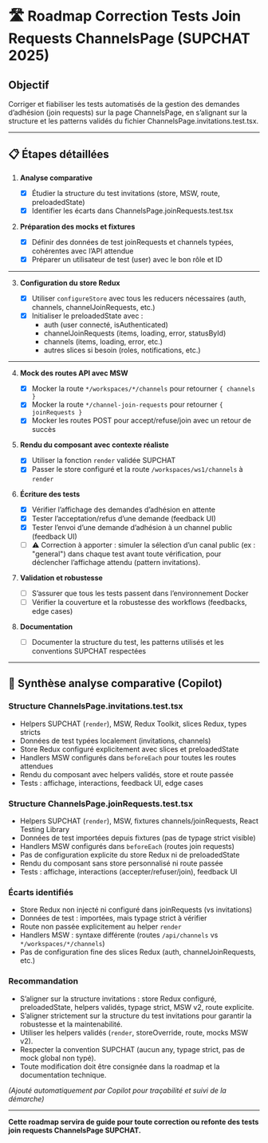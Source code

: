 # 🛣️ Roadmap Correction Tests Join Requests ChannelsPage (SUPCHAT 2025)

## Objectif

Corriger et fiabiliser les tests automatisés de la gestion des demandes d’adhésion (join requests) sur la page ChannelsPage, en s’alignant sur la structure et les patterns validés du fichier ChannelsPage.invitations.test.tsx.

---

## 📋 Étapes détaillées

1. **Analyse comparative**

   - [x] Étudier la structure du test invitations (store, MSW, route, preloadedState)
   - [x] Identifier les écarts dans ChannelsPage.joinRequests.test.tsx

2. **Préparation des mocks et fixtures**

   - [x] Définir des données de test joinRequests et channels typées, cohérentes avec l’API attendue
   - [x] Préparer un utilisateur de test (user) avec le bon rôle et ID

---

3. **Configuration du store Redux**

   - [x] Utiliser `configureStore` avec tous les reducers nécessaires (auth, channels, channelJoinRequests, etc.)
   - [x] Initialiser le preloadedState avec :
     - auth (user connecté, isAuthenticated)
     - channelJoinRequests (items, loading, error, statusById)
     - channels (items, loading, error, etc.)
     - autres slices si besoin (roles, notifications, etc.)

---

4. **Mock des routes API avec MSW**

   - [x] Mocker la route `*/workspaces/*/channels` pour retourner `{ channels }`
   - [x] Mocker la route `*/channel-join-requests` pour retourner `{ joinRequests }`
   - [x] Mocker les routes POST pour accept/refuse/join avec un retour de succès

5. **Rendu du composant avec contexte réaliste**

   - [x] Utiliser la fonction `render` validée SUPCHAT
   - [x] Passer le store configuré et la route `/workspaces/ws1/channels` à `render`

6. **Écriture des tests**

   - [x] Vérifier l’affichage des demandes d’adhésion en attente
   - [x] Tester l’acceptation/refus d’une demande (feedback UI)
   - [x] Tester l’envoi d’une demande d’adhésion à un channel public (feedback UI)
   - [ ] ⚠️ Correction à apporter : simuler la sélection d’un canal public (ex : "general") dans chaque test avant toute vérification, pour déclencher l’affichage attendu (pattern invitations).

7. **Validation et robustesse**

   - [ ] S’assurer que tous les tests passent dans l’environnement Docker
   - [ ] Vérifier la couverture et la robustesse des workflows (feedbacks, edge cases)

8. **Documentation**
   - [ ] Documenter la structure du test, les patterns utilisés et les conventions SUPCHAT respectées

---

## 🔎 Synthèse analyse comparative (Copilot)

### Structure ChannelsPage.invitations.test.tsx

- Helpers SUPCHAT (`render`), MSW, Redux Toolkit, slices Redux, types stricts
- Données de test typées localement (invitations, channels)
- Store Redux configuré explicitement avec slices et preloadedState
- Handlers MSW configurés dans `beforeEach` pour toutes les routes attendues
- Rendu du composant avec helpers validés, store et route passée
- Tests : affichage, interactions, feedback UI, edge cases

### Structure ChannelsPage.joinRequests.test.tsx

- Helpers SUPCHAT (`render`), MSW, fixtures channels/joinRequests, React Testing Library
- Données de test importées depuis fixtures (pas de typage strict visible)
- Handlers MSW configurés dans `beforeEach` (routes join requests)
- Pas de configuration explicite du store Redux ni de preloadedState
- Rendu du composant sans store personnalisé ni route passée
- Tests : affichage, interactions (accepter/refuser/join), feedback UI

### Écarts identifiés

- Store Redux non injecté ni configuré dans joinRequests (vs invitations)
- Données de test : importées, mais typage strict à vérifier
- Route non passée explicitement au helper `render`
- Handlers MSW : syntaxe différente (routes `/api/channels` vs `*/workspaces/*/channels`)
- Pas de configuration fine des slices Redux (auth, channelJoinRequests, etc.)

### Recommandation

- S’aligner sur la structure invitations : store Redux configuré, preloadedState, helpers validés, typage strict, MSW v2, route explicite.
- S’aligner strictement sur la structure du test invitations pour garantir la robustesse et la maintenabilité.
- Utiliser les helpers validés (`render`, storeOverride, route, mocks MSW v2).
- Respecter la convention SUPCHAT (aucun any, typage strict, pas de mock global non typé).
- Toute modification doit être consignée dans la roadmap et la documentation technique.

_(Ajouté automatiquement par Copilot pour traçabilité et suivi de la démarche)_

---

**Cette roadmap servira de guide pour toute correction ou refonte des tests join requests ChannelsPage SUPCHAT.**
